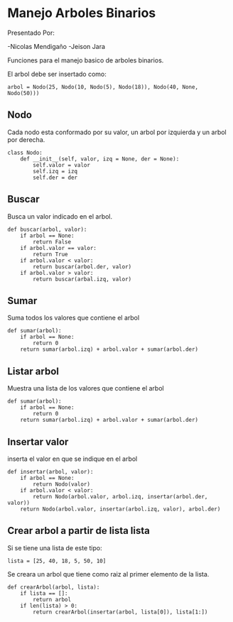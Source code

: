 # Manejo Arboles Binarios

Presentado Por:

   -Nicolas Mendigaño
   -Jeison Jara

Funciones para el manejo basico de arboles binarios.

El arbol debe ser insertado como:
```
arbol = Nodo(25, Nodo(10, Nodo(5), Nodo(18)), Nodo(40, None, Nodo(50)))
```
## Nodo

Cada nodo esta conformado por su valor, un arbol por izquierda y un arbol por derecha.

```
class Nodo:
    def __init__(self, valor, izq = None, der = None):
        self.valor = valor
        self.izq = izq
        self.der = der
```

## Buscar
Busca un valor indicado en el arbol.
```
def buscar(arbol, valor):
    if arbol == None:
        return False
    if arbol.valor == valor:
        return True
    if arbol.valor < valor:
        return buscar(arbol.der, valor)
    if arbol.valor > valor:
        return buscar(arbal.izq, valor)
```

## Sumar
Suma todos los valores que contiene el arbol
```
def sumar(arbol):
    if arbol == None:
        return 0
    return sumar(arbol.izq) + arbol.valor + sumar(arbol.der)
```

## Listar arbol
Muestra una lista de los valores que contiene el arbol
```
def sumar(arbol):
    if arbol == None:
        return 0
    return sumar(arbol.izq) + arbol.valor + sumar(arbol.der)
```

## Insertar valor
inserta el valor en que se indique en el arbol
```
def insertar(arbol, valor):
    if arbol == None:
        return Nodo(valor)
    if arbol.valor < valor:
        return Nodo(arbol.valor, arbol.izq, insertar(arbol.der, valor))
    return Nodo(arbol.valor, insertar(arbol.izq, valor), arbol.der)
```

## Crear arbol a partir de lista lista
Si se tiene una lista de este tipo:
```
lista = [25, 40, 18, 5, 50, 10]
```
Se creara un arbol que tiene como raiz al primer elemento de la lista.
```
def crearArbol(arbol, lista):
    if lista == []:
        return arbol
    if len(lista) > 0:
        return crearArbol(insertar(arbol, lista[0]), lista[1:])
```
